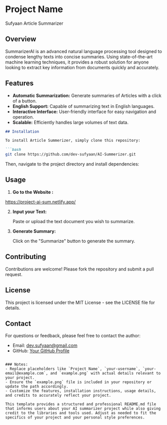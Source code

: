 
# Project Name

Sufyaan Article Summarizer

## Overview

SummarizerAI is an advanced natural language processing tool designed to condense lengthy texts into concise summaries. Using state-of-the-art machine learning techniques, it provides a robust solution for anyone looking to extract key information from documents quickly and accurately.

## Features

- **Automatic Summarization:** Generate summaries of Articles with a click of a button.
- **English Support:** Capable of summarizing text in English languages.
- **Interactive Interface:** User-friendly interface for easy navigation and operation.
- **Scalable:** Efficiently handles large volumes of text data.

```markdown
## Installation

To install Article Summerizer, simply clone this repository:

```bash
git clone https://github.com/dev-sufyaan/AI-Summerizer.git
```

Then, navigate to the project directory and install dependencies:

## Usage

1. **Go to the Website :**

https://project-ai-sum.netlify.app/

2. **Input your Text:**

   Paste or upload the text document you wish to summarize.

3. **Generate Summary:**

   Click on the "Summarize" button to generate the summary.

## Contributing

Contributions are welcome! Please fork the repository and submit a pull request.

## License

This project is licensed under the MIT License - see the LICENSE file for details.

## Contact

For questions or feedback, please feel free to contact the author:

- Email: dev.sufyaan@gmail.com
- GitHub: [Your GitHub Profile](https://github.com/dev-sufyaan)
```

### Notes:
- Replace placeholders like `Project Name`, `your-username`, `your-email@example.com`, and `example.png` with actual details relevant to your project.
- Ensure the `example.png` file is included in your repository or update the path accordingly.
- Customize the features, installation instructions, usage details, and credits to accurately reflect your project.

This template provides a structured and professional README.md file that informs users about your AI summarizer project while also giving credit to the libraries and tools used. Adjust as needed to fit the specifics of your project and your personal style preferences.